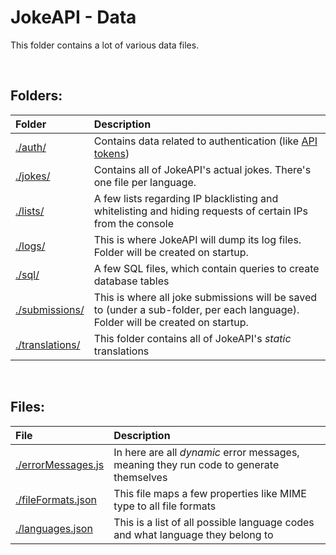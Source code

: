 # JokeAPI - Data
This folder contains a lot of various data files.  

<br>

## Folders:

| Folder | Description |
| :-- | :-- |
| [./auth/](./auth/) | Contains data related to authentication (like [API tokens](https://jokeapi.dev/#api-tokens)) |
| [./jokes/](./jokes/) | Contains all of JokeAPI's actual jokes. There's one file per language. |
| [./lists/](./lists/) | A few lists regarding IP blacklisting and whitelisting and hiding requests of certain IPs from the console |
| [./logs/](./logs/) | This is where JokeAPI will dump its log files. Folder will be created on startup. |
| [./sql/](./sql/) | A few SQL files, which contain queries to create database tables |
| [./submissions/](./submissions/) | This is where all joke submissions will be saved to (under a sub-folder, per each language). Folder will be created on startup. |
| [./translations/](./translations/) | This folder contains all of JokeAPI's *static* translations |

<br>

## Files:

| File | Description |
| :-- | :-- |
| [./errorMessages.js](./errorMessages.js) | In here are all *dynamic* error messages, meaning they run code to generate themselves |
| [./fileFormats.json](./fileFormats.json) | This file maps a few properties like MIME type to all file formats |
| [./languages.json](./languages.json) | This is a list of all possible language codes and what language they belong to |
